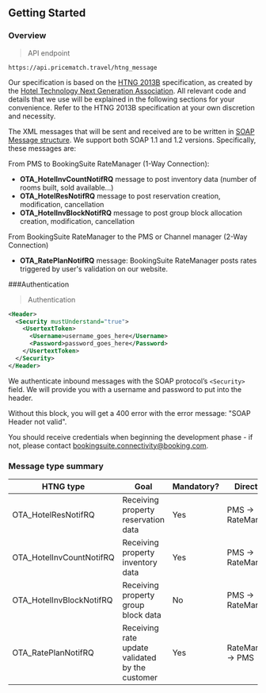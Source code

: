 ## Getting Started

### Overview

> API endpoint

```
https://api.pricematch.travel/htng_message
```

Our specification is based on the [HTNG 2013B](https://s3-eu-west-1.amazonaws.com/static-assets-20120401/HTNG/Technical+specification+documents.zip) specification, as created by the <a href="http://www.htng.org/" target="_blank">Hotel Technology Next Generation Association</a>. All relevant code and details that we use will be explained in the following sections for your convenience. Refer to the HTNG 2013B specification at your own discretion and necessity.

The XML messages that will be sent and received are to be written in <a href="https://www.tutorialspoint.com/soap/soap_message_structure.htm" target="_blank">SOAP Message structure</a>. We support both SOAP 1.1 and 1.2 versions. Specifically, these messages are:

From PMS to BookingSuite RateManager (1-Way Connection):

* **OTA_HotelInvCountNotifRQ** message to post inventory data (number of rooms built, sold available...)
* **OTA_HotelResNotifRQ** message to post reservation creation, modification, cancellation
* **OTA_HotelInvBlockNotifRQ** message to post group block allocation creation, modification, cancellation

From BookingSuite RateManager to the PMS or Channel manager (2-Way Connection)

* **OTA_RatePlanNotifRQ** message: BookingSuite RateManager posts rates triggered by user's validation on our website.

###Authentication

> Authentication

```xml
<Header>
  <Security mustUnderstand="true">
    <UsertextToken>
      <Username>username_goes_here</Username>
      <Password>password_goes_here</Password>
    </UsertextToken>
  </Security>
</Header>
```

We authenticate inbound messages with the SOAP protocol’s `<Security>` field. We will provide you with a username and password to put into the header.

Without this block, you will get a 400 error with the error message: "SOAP Header not valid". 

You should receive credentials when beginning the development phase - if not, please contact bookingsuite.connectivity@booking.com.

### Message type summary

HTNG type | Goal | Mandatory? | Direction
--------- | ---- | ---------- | ---------
OTA_HotelResNotifRQ | Receiving property reservation data | Yes | PMS -> RateManager
OTA_HotelInvCountNotifRQ | Receiving property inventory data | Yes | PMS -> RateManager
OTA_HotelInvBlockNotifRQ | Receiving property group block data | No | PMS -> RateManager
OTA_RatePlanNotifRQ | Receiving rate update validated by the customer | Yes | RateManager -> PMS